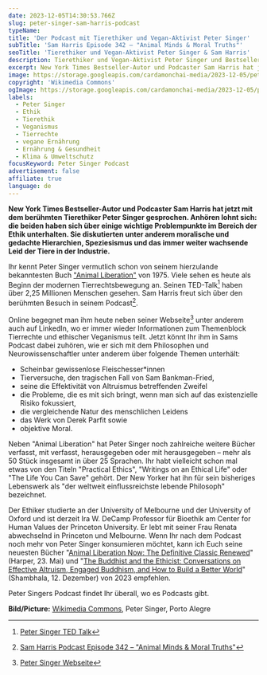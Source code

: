 ```yaml
---
date: 2023-12-05T14:30:53.766Z
slug: peter-singer-sam-harris-podcast
typeName:
title: 'Der Podcast mit Tierethiker und Vegan-Aktivist Peter Singer'
subTitle: 'Sam Harris Episode 342 – "Animal Minds & Moral Truths"'
seoTitle: 'Tierethiker und Vegan-Aktivist Peter Singer & Sam Harris'
description: Tierethiker und Vegan-Aktivist Peter Singer und Bestseller-Autor Sam Harris haben jetzt in Sam Harris' Podcast ein intentives Gespräch geführt. Holt Euch jetzt alle Infos.
excerpt: New York Times Bestseller-Autor und Podcaster Sam Harris hat jetzt mit dem berühmten Tierethiker Peter Singer gesprochen. Anhören lohnt sich, denn die beiden haben sich über einige wichtige Problempunkte im Bereich der (Tier-)Ethik unterhalten. Sie diskutierten unter anderem moralische und gedachte Hierarchien, Speziesismus und das immer weiter wachsende Leid der Tiere in der Industrie.
image: https://storage.googleapis.com/cardamonchai-media/2023-12-05/peter-singer-jpg-imagine-080808_261d1e_1024_768/640.webp
copyright: 'Wikimedia Commons'
ogImage: https://storage.googleapis.com/cardamonchai-media/2023-12-05/peter-singer-og-jpg-imagine-080808_231a1b_1200_628/640.webp
labels:
  - Peter Singer
  - Ethik
  - Tierethik
  - Veganismus
  - Tierrechte
  - vegane Ernährung
  - Ernährung & Gesundheit
  - Klima & Umweltschutz
focusKeyword: Peter Singer Podcast
advertisement: false
affiliate: true
language: de
---
```


**New York Times Bestseller-Autor und Podcaster Sam Harris hat jetzt mit dem berühmten Tierethiker Peter Singer gesprochen. Anhören lohnt sich: die beiden haben sich über einige wichtige Problempunkte im Bereich der Ethik unterhalten. Sie diskutierten unter anderem moralische und gedachte Hierarchien, Speziesismus und das immer weiter wachsende Leid der Tiere in der Industrie.**

Ihr kennt Peter Singer vermutlich schon von seinem hierzulande bekanntesten Buch ["Animal Liberation"](/2020/01/animal-liberation/) von 1975. Viele sehen es heute als Beginn der modernen Tierrechtsbewegung an. Seinen TED-Talk[^1] haben über 2,25 Millionen Menschen gesehen. Sam Harris freut sich über den berühmten Besuch in seinem Podcast[^2].

Online begegnet man ihm heute neben seiner Webseite[^3] unter anderem auch auf LinkedIn, wo er immer wieder Informationen zum Themenblock Tierrechte und ethischer Veganismus teilt. Jetzt könnt Ihr ihm in Sams Podcast dabei zuhören, wie er sich mit dem Philosophen und Neurowissenschaftler unter anderem über folgende Themen unterhält:

- Scheinbar gewissenlose Fleischesser\*innen
- Tierversuche, den tragischen Fall von Sam Bankman-Fried,
- seine die Effektivität von Altruismus betreffenden Zweifel
- die Probleme, die es mit sich bringt, wenn man sich auf das existenzielle Risiko fokussiert,
- die vergleichende Natur des menschlichen Leidens
- das Werk von Derek Parfit sowie
- objektive Moral.

Neben "Animal Liberation" hat Peter Singer noch zahlreiche weitere Bücher verfasst, mit verfasst, herausgegeben oder mit herausgegeben – mehr als 50 Stück insgesamt in über 25 Sprachen. Ihr habt vielleicht schon mal etwas von den Titeln "Practical Ethics", "Writings on an Ethical Life" oder "The Life You Can Save" gehört. Der New Yorker hat ihn für sein bisheriges Lebenswerk als "der weltweit einflussreichste lebende Philosoph" bezeichnet.

Der Ethiker studierte an der University of Melbourne und der University of Oxford und ist derzeit Ira W. DeCamp Professor für Bioethik am Center for Human Values der Princeton University. Er lebt mit seiner Frau Renata abwechselnd in Princeton und Melbourne. Wenn Ihr nach dem Podcast noch mehr von Peter Singer konsumieren möchtet, kann ich Euch seine neuesten Bücher "[Animal Liberation Now: The Definitive Classic Renewed](https://amzn.to/3Rcl1Hc)" (Harper, 23. Mai) und "[The Buddhist and the Ethicist: Conversations on Effective Altruism, Engaged Buddhism, and How to Build a Better World](https://amzn.to/417AcpO)" (Shambhala, 12. Dezember) von 2023 empfehlen.

Peter Singers Podcast findet Ihr überall, wo es Podcasts gibt.

**Bild/Picture:** [Wikimedia Commons](https://commons.wikimedia.org/wiki/File:Peter_Singer_no_Fronteiras_do_Pensamento_Porto_Alegre_%289616396635%29.jpg), Peter Singer, Porto Alegre

[^1]: [Peter Singer TED Talk](https://www.ted.com/talks/peter_singer_the_why_and_how_of_effective_altruism?language=de)
[^2]: [Sam Harris Podcast Episode 342 – "Animal Minds & Moral Truths"](https://www.samharris.org/podcasts/making-sense-episodes/342-animal-minds-moral-truths)
[^3]: [Peter Singer Webseite](https://www.petersinger.info/)
